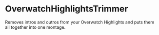 # OverwatchHighlightsTrimmer
Removes intros and outros from your Overwatch Highlights and puts them all together into one montage.
